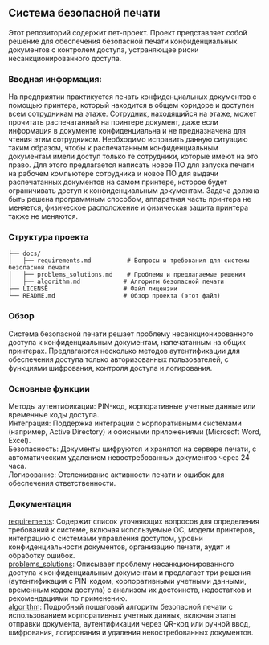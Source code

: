 ## Система безопасной печати
Этот репозиторий содержит пет-проект. Проект представляет собой решение для обеспечения безопасной печати конфиденциальных документов с контролем доступа, устраняющее риски несанкционированного доступа.

### Вводная информация:
На предприятии практикуется печать конфиденциальных документов с помощью принтера, который находится в общем коридоре и доступен всем сотрудникам на этаже. Сотрудник, находящийся на этаже, может прочитать распечатанный на принтере документ, даже если информация в документе конфиденциальна и не предназначена для чтения этим сотрудником. Необходимо исправить данную ситуацию таким образом, чтобы к распечатанным конфиденциальным документам имели доступ только те сотрудники, которые имеют на это право. Для этого предлагается написать новое ПО для запуска печати на рабочем компьютере сотрудника и новое ПО для выдачи распечатанных документов на самом принтере, которое будет ограничивать доступ к конфиденциальным документам. Задача должна быть решена программным способом, аппаратная часть принтера не меняется, физическое расположение и физическая защита принтера также не меняются.

### Структура проекта

```
├── docs/
│   ├── requirements.md          # Вопросы и требования для системы безопасной печати
│   ├── problems_solutions.md    # Проблемы и предлагаемые решения
│   ├── algorithm.md            # Алгоритм безопасной печати
├── LICENSE                     # Файл лицензии
└── README.md                   # Обзор проекта (этот файл)
```


### Обзор
Система безопасной печати решает проблему несанкционированного доступа к конфиденциальным документам, напечатанным на общих принтерах. Предлагаются несколько методов аутентификации для обеспечения доступа только авторизованных пользователей, с функциями шифрования, контроля доступа и логирования.


### Основные функции

Методы аутентификации: PIN-код, корпоративные учетные данные или временные коды доступа.  \
Интеграция: Поддержка интеграции с корпоративными системами (например, Active Directory) и офисными приложениями (Microsoft Word, Excel).  \
Безопасность: Документы шифруются и хранятся на сервере печати, с автоматическим удалением невостребованных документов через 24 часа.  \
Логирование: Отслеживание активности печати и ошибок для обеспечения ответственности.

### Документация

[requirements](docs/requirements.md): Содержит список уточняющих вопросов для определения требований к системе, включая используемые ОС, модели принтеров, интеграцию с системами управления доступом, уровни конфиденциальности документов, организацию печати, аудит и обработку ошибок.  \
[problems_solutions](docs/problems_solutions.md): Описывает проблему несанкционированного доступа к конфиденциальным документам и предлагает три решения (аутентификация с PIN-кодом, корпоративными учетными данными, временным кодом доступа) с анализом их достоинств, недостатков и рекомендациями по применению.  \
[algorithm](docs/algorithm.md): Подробный пошаговый алгоритм безопасной печати с использованием корпоративных учетных данных, включая этапы отправки документа, аутентификации через QR-код или ручной ввод, шифрования, логирования и удаления невостребованных документов.


